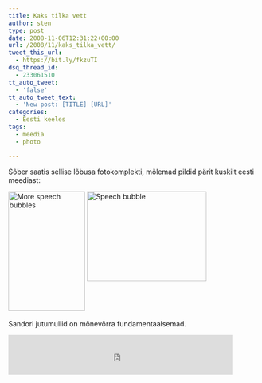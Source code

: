 ```yaml
---
title: Kaks tilka vett
author: sten
type: post
date: 2008-11-06T12:31:22+00:00
url: /2008/11/kaks_tilka_vett/
tweet_this_url:
  - https://bit.ly/fkzuTI
dsq_thread_id:
  - 233061510
tt_auto_tweet:
  - 'false'
tt_auto_tweet_text:
  - 'New post: [TITLE] [URL]'
categories:
  - Eesti keeles
tags:
  - meedia
  - photo

---
```

Sõber saatis sellise lõbusa fotokomplekti, mõlemad pildid pärit kuskilt eesti meediast:

[<img src="http://farm4.static.flickr.com/3046/3007180113_ab501172a5_m.jpg" width="154" height="240" alt="More speech bubbles" />][1] [<img src="http://farm4.static.flickr.com/3070/3007180107_c99e7daedd_m.jpg" width="240" height="180" align="top" alt="Speech bubble" />][2]

Sandori jutumullid on mõnevõrra fundamentaalsemad.

<iframe src="http://www.facebook.com/plugins/like.php?href=http%3A%2F%2Fsten.tamkivi.com%2F2008%2F11%2Fkaks_tilka_vett%2F&layout=standard&show_faces=true&width=450&action=like&colorscheme=light&height=80" scrolling="no" frameborder="0" style="border:none; overflow:hidden; width:450px; height:80px;" allowTransparency="true"></iframe>

 [1]: http://www.flickr.com/photos/seikatsu/3007180113/ "More speech bubbles by seikatsu, on Flickr"
 [2]: http://www.flickr.com/photos/seikatsu/3007180107/ "Speech bubble by seikatsu, on Flickr"
